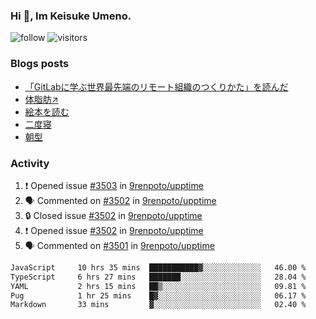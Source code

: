 ### Hi 👋, Im Keisuke Umeno.

<!--
**9renpoto/9renpoto** is a ✨ _special_ ✨ repository because its `README.md` (this file) appears on your GitHub profile.

Here are some ideas to get you started:

- 🔭 I’m currently working on ...
- 🌱 I’m currently learning ...
- 👯 I’m looking to collaborate on ...
- 🤔 I’m looking for help with ...
- 💬 Ask me about ...
- 📫 How to reach me: ...
- 😄 Pronouns: ...
- ⚡ Fun fact: ...
-->

![follow](https://img.shields.io/github/followers/9renpoto?label=Follow&style=social)
![visitors](https://komarev.com/ghpvc/?username=9renpoto&label=Profile%20views&color=0e75b6&style=flat)

### Blogs posts

<!-- BLOG-POST-LIST:START -->
- [「GitLabに学ぶ世界最先端のリモート組織のつくりかた」を読んだ](https://9renpoto.win/entry/2024/09/10/remote_organization)
- [体脂肪↗](https://9renpoto.win/entry/2024/08/12/gaining_fat)
- [絵本を読む](https://9renpoto.win/entry/2024/07/26/picture_book)
- [二度寝](https://9renpoto.win/entry/2024/07/18/going_back_to_sleep)
- [朝型](https://9renpoto.win/entry/2024/05/29/im-an-early)
<!-- BLOG-POST-LIST:END -->

### Activity

<!--START_SECTION:activity-->
1. ❗ Opened issue [#3503](https://github.com/9renpoto/upptime/issues/3503) in [9renpoto/upptime](https://github.com/9renpoto/upptime)
2. 🗣 Commented on [#3502](https://github.com/9renpoto/upptime/issues/3502#issuecomment-2394731376) in [9renpoto/upptime](https://github.com/9renpoto/upptime)
3. 🔒 Closed issue [#3502](https://github.com/9renpoto/upptime/issues/3502) in [9renpoto/upptime](https://github.com/9renpoto/upptime)
4. ❗ Opened issue [#3502](https://github.com/9renpoto/upptime/issues/3502) in [9renpoto/upptime](https://github.com/9renpoto/upptime)
5. 🗣 Commented on [#3501](https://github.com/9renpoto/upptime/issues/3501#issuecomment-2394705723) in [9renpoto/upptime](https://github.com/9renpoto/upptime)
<!--END_SECTION:activity-->

<!--START_SECTION:waka-->

```txt
JavaScript     10 hrs 35 mins  ███████████▓░░░░░░░░░░░░░   46.00 %
TypeScript     6 hrs 27 mins   ███████░░░░░░░░░░░░░░░░░░   28.04 %
YAML           2 hrs 15 mins   ██▒░░░░░░░░░░░░░░░░░░░░░░   09.81 %
Pug            1 hr 25 mins    █▓░░░░░░░░░░░░░░░░░░░░░░░   06.17 %
Markdown       33 mins         ▓░░░░░░░░░░░░░░░░░░░░░░░░   02.40 %
```

<!--END_SECTION:waka-->
